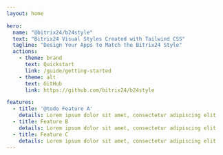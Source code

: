 ```yaml
---
layout: home

hero:
  name: "@bitrix24/b24style"
  text: "Bitrix24 Visual Styles Created with Tailwind CSS"
  tagline: "Design Your Apps to Match the Bitrix24 Style"
  actions:
    - theme: brand
      text: Quickstart
      link: /guide/getting-started
    - theme: alt
      text: GitHub
      link: https://github.com/bitrix24/b24style

features:
  - title: '@todo Feature A'
    details: Lorem ipsum dolor sit amet, consectetur adipiscing elit
  - title: Feature B
    details: Lorem ipsum dolor sit amet, consectetur adipiscing elit
  - title: Feature C
    details: Lorem ipsum dolor sit amet, consectetur adipiscing elit
---
```


